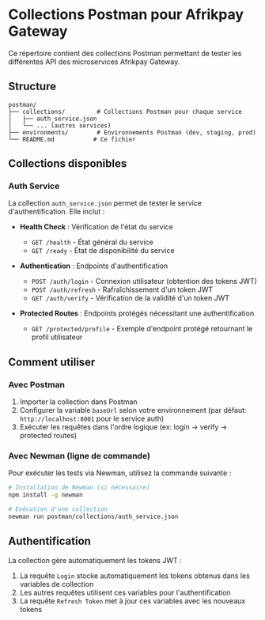 # Collections Postman pour Afrikpay Gateway

Ce répertoire contient des collections Postman permettant de tester les différentes API des microservices Afrikpay Gateway.

## Structure

```
postman/
├── collections/         # Collections Postman pour chaque service
│   ├── auth_service.json
│   └── ... (autres services)
├── environments/        # Environnements Postman (dev, staging, prod)
└── README.md           # Ce fichier
```

## Collections disponibles

### Auth Service

La collection `auth_service.json` permet de tester le service d'authentification. Elle inclut :

- **Health Check** : Vérification de l'état du service
  - `GET /health` - État général du service
  - `GET /ready` - État de disponibilité du service

- **Authentication** : Endpoints d'authentification
  - `POST /auth/login` - Connexion utilisateur (obtention des tokens JWT)
  - `POST /auth/refresh` - Rafraîchissement d'un token JWT
  - `GET /auth/verify` - Vérification de la validité d'un token JWT

- **Protected Routes** : Endpoints protégés nécessitant une authentification
  - `GET /protected/profile` - Exemple d'endpoint protégé retournant le profil utilisateur

## Comment utiliser

### Avec Postman

1. Importer la collection dans Postman
2. Configurer la variable `baseUrl` selon votre environnement (par défaut: `http://localhost:8001` pour le service auth)
3. Exécuter les requêtes dans l'ordre logique (ex: login → verify → protected routes)

### Avec Newman (ligne de commande)

Pour exécuter les tests via Newman, utilisez la commande suivante :

```bash
# Installation de Newman (si nécessaire)
npm install -g newman

# Exécution d'une collection
newman run postman/collections/auth_service.json
```

## Authentification

La collection gère automatiquement les tokens JWT :

1. La requête `Login` stocke automatiquement les tokens obtenus dans les variables de collection
2. Les autres requêtes utilisent ces variables pour l'authentification
3. La requête `Refresh Token` met à jour ces variables avec les nouveaux tokens
